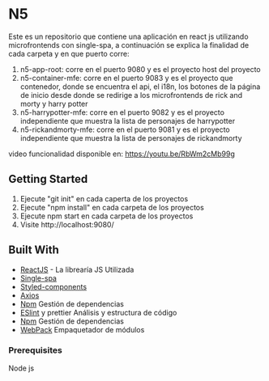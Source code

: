 # N5

Este es un repositorio que contiene una aplicación en react js utilizando microfrontends con single-spa, a continuación se explica la finalidad de cada carpeta y en que puerto corre:

1. n5-app-root: corre en el puerto 9080 y es el proyecto host del proyecto
2. n5-container-mfe: corre en el puerto 9083 y es el proyecto que contenedor, donde se encuentra el api, el i18n, los botones de la página de inicio desde donde se redirige a los microfrontends de rick and morty y harry potter
3. n5-harrypotter-mfe: corre en el puerto 9082 y es el proyecto independiente que muestra la lista de personajes de harrypotter
4. n5-rickandmorty-mfe: corre en el puerto 9081 y es el proyecto independiente que muestra la lista de personajes de rickandmorty

video funcionalidad disponible en: https://youtu.be/RbWm2cMb99g

## Getting Started

1. Ejecute "git init" en cada caperta de los proyectos
2. Ejecute "npm install" en cada carpeta de los proyectos
3. Ejecute npm start en cada carpeta de los proyectos
4. Visite http://localhost:9080/

## Built With

- [ReactJS](https://es.reactjs.org/) - La librearía JS Utilizada
- [Single-spa](https://single-spa.js.org/docs/ecosystem-react/)
- [Styled-components](https://styled-components.com/)
- [Axios](https://axios-http.com/docs/intro) 
- [Npm](www.npmjs.com) Gestión de dependencias
- [ESlint](https://eslint.org/) y prettier Análisis y estructura de código
- [Npm](www.npmjs.com) Gestión de dependencias
- [WebPack](https://webpack.js.org/) Empaquetador de módulos

### Prerequisites

Node js
